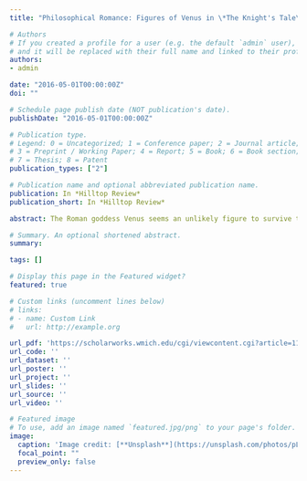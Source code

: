 ```yaml
---
title: "Philosophical Romance: Figures of Venus in \*The Knight's Tale\*"

# Authors
# If you created a profile for a user (e.g. the default `admin` user), write the username (folder name) here 
# and it will be replaced with their full name and linked to their profile.
authors:
- admin

date: "2016-05-01T00:00:00Z"
doi: ""

# Schedule page publish date (NOT publication's date).
publishDate: "2016-05-01T00:00:00Z"

# Publication type.
# Legend: 0 = Uncategorized; 1 = Conference paper; 2 = Journal article;
# 3 = Preprint / Working Paper; 4 = Report; 5 = Book; 6 = Book section;
# 7 = Thesis; 8 = Patent
publication_types: ["2"]

# Publication name and optional abbreviated publication name.
publication: In *Hilltop Review*
publication_short: In *Hilltop Review*

abstract: The Roman goddess Venus seems an unlikely figure to survive the transition from Roman antiquity to the Middle Ages. Catholic Christianity, which grew to be the dominant religion in medieval Europe, is monotheistic. Pagan gods were potential idols and/or rivals to the one God. Furthermore, Venus is a goddess, a powerful female pagan figure. A society in which men were almost exclusively responsible for defining and defending orthodox belief would ostensibly be hostile to goddesses. In spite of this, Venus had a remarkable career in the literature of the Middle Ages, as noted in Theresa Tinkle's Medieval Venuses and Cupids, which emphasizes the presence of not one, but multiple medieval Venuses. Though there are commonalities between these Venuses, each particular Venus varied according to the aims of the individual writer. Any investigation of the medieval Venus requires looking at the nuances of individual texts. However, there is a larger trend of goddess figures in medieval literature that can guide our study.

# Summary. An optional shortened abstract.
summary:

tags: []

# Display this page in the Featured widget?
featured: true

# Custom links (uncomment lines below)
# links:
# - name: Custom Link
#   url: http://example.org

url_pdf: 'https://scholarworks.wmich.edu/cgi/viewcontent.cgi?article=1190&context=hilltopreview'
url_code: ''
url_dataset: ''
url_poster: ''
url_project: ''
url_slides: ''
url_source: ''
url_video: ''

# Featured image
# To use, add an image named `featured.jpg/png` to your page's folder. 
image:
  caption: 'Image credit: [**Unsplash**](https://unsplash.com/photos/pLCdAaMFLTE)'
  focal_point: ""
  preview_only: false
---
```


